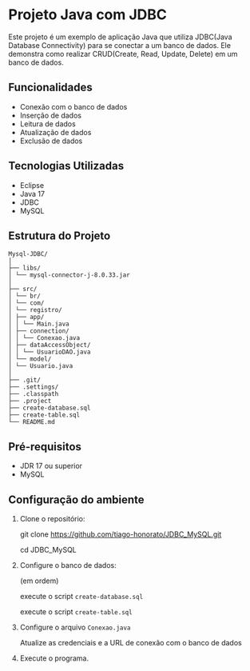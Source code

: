 # Projeto Java com JDBC
Este projeto é um exemplo de aplicação Java que utiliza JDBC(Java Database Connectivity) para se conectar a um banco de dados.
Ele demonstra como realizar CRUD(Create, Read, Update, Delete) em um banco de dados.

## Funcionalidades
- Conexão com o banco de dados
- Inserção de dados
- Leitura de dados
- Atualização de dados
- Exclusão de dados

## Tecnologias Utilizadas
- Eclipse
- Java 17
- JDBC
- MySQL

## Estrutura do Projeto
```plaintext
Mysql-JDBC/
│
├── libs/
│ └── mysql-connector-j-8.0.33.jar
│
├── src/
│ └── br/
│ └── com/
│ └── registro/
│ ├── app/
│ │ └── Main.java
│ ├── connection/
│ │ └── Conexao.java
│ ├── dataAccessObject/
│ │ └── UsuarioDAO.java
│ └── model/
│ └── Usuario.java
│
├── .git/
├── .settings/
├── .classpath
├── .project
├── create-database.sql
├── create-table.sql
└── README.md
```
## Pré-requisitos

- JDR 17 ou superior
- MySQL

## Configuração do ambiente
1. Clone o repositório:

    git clone https://github.com/tiago-honorato/JDBC_MySQL.git
  
    cd JDBC_MySQL
   
3. Configure o banco de dados:

    (em ordem)
   
    execute o script `create-database.sql`
   
    execute o script `create-table.sql`

4. Configure o arquivo `Conexao.java`

    Atualize as credenciais e a URL de conexão com o banco de dados

5. Execute o programa.
